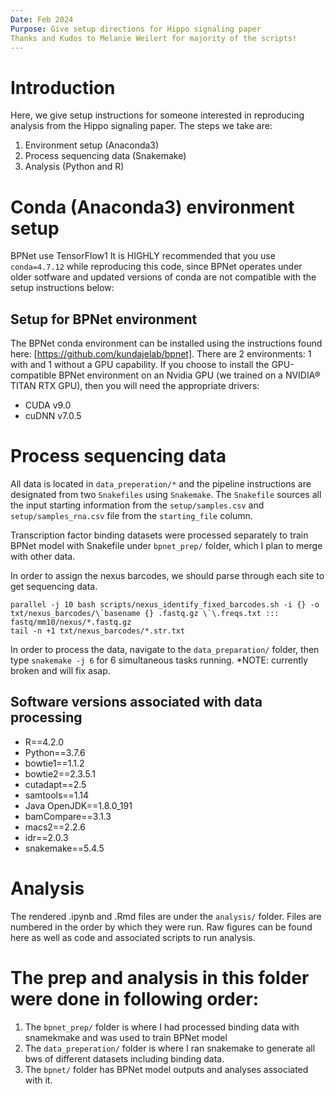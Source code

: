 ```yaml
---
Date: Feb 2024
Purpose: Give setup directions for Hippo signaling paper
Thanks and Kudos to Melanie Weilert for majority of the scripts!
---
```


# Introduction

Here, we give setup instructions for someone interested in reproducing analysis from the Hippo signaling paper. The steps we take are:

1. Environment setup (Anaconda3)
2. Process sequencing data (Snakemake)
3. Analysis (Python and R)

# Conda (Anaconda3) environment setup

BPNet use TensorFlow1 It is HIGHLY recommended that you use `conda=4.7.12` while reproducing this code, since BPNet operates under older sotfware and updated versions of conda are not compatible with the setup instructions below:

## Setup for BPNet environment

The BPNet conda environment can be installed using the instructions found here: [https://github.com/kundajelab/bpnet]. There are 2 environments: 1 with and 1 without a GPU capability. If you choose to install the GPU-compatible BPNet environment on an Nvidia GPU (we trained on a NVIDIA® TITAN RTX GPU), then you will need the appropriate drivers:

+ CUDA v9.0
+ cuDNN v7.0.5

# Process sequencing data

All data is located in `data_preperation/*` and the pipeline instructions are designated from two `Snakefiles` using `Snakemake`. The `Snakefile` sources all the input starting information from the `setup/samples.csv` and `setup/samples_rna.csv` file from the `starting_file` column.

Transcription factor binding datasets were processed separately to train BPNet model with Snakefile under `bpnet_prep/` folder, which I plan to merge with other data.

In order to assign the nexus barcodes, we should parse through each site to get sequencing data.

```
parallel -j 10 bash scripts/nexus_identify_fixed_barcodes.sh -i {} -o txt/nexus_barcodes/\`basename {} .fastq.gz \`\.freqs.txt ::: fastq/mm10/nexus/*.fastq.gz
tail -n +1 txt/nexus_barcodes/*.str.txt
```

In order to process the data, navigate to the `data_preparation/` folder, then type `snakemake -j 6` for 6 simultaneous tasks running. *NOTE: currently broken and will fix asap.

## Software versions associated with data processing

+ R==4.2.0
+ Python==3.7.6
+ bowtie1==1.1.2
+ bowtie2==2.3.5.1
+ cutadapt==2.5
+ samtools==1.14
+ Java OpenJDK==1.8.0_191
+ bamCompare==3.1.3
+ macs2==2.2.6
+ idr==2.0.3
+ snakemake==5.4.5

# Analysis

The rendered .ipynb and .Rmd files are under the `analysis/` folder. Files are numbered in the order by which they were run. Raw figures can be found here as well as code and associated scripts to run analysis.

# The prep and analysis in this folder were done in following order:
1) The `bpnet_prep/` folder is where I had processed binding data with snamekmake and was used to train BPNet model
2) The `data_preperation/` folder is where I ran snakemake to generate all bws of different datasets including binding data.
3) The `bpnet/` folder has BPNet model outputs and analyses associated with it.